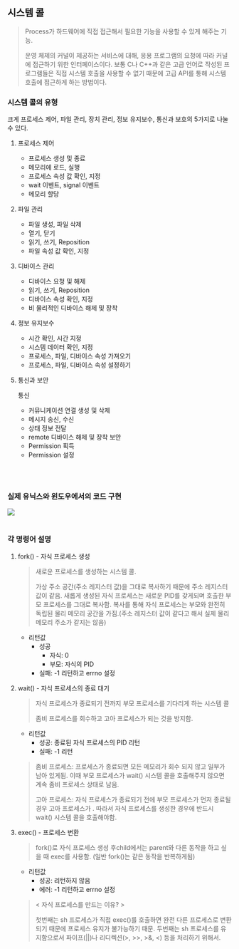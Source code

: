 ## 시스템 콜

> Process가 하드웨어에 직접 접근해서 필요한 기능을 사용할 수 있게 해주는 기능.
> 
> 운영 체제의 커널이 제공하는 서비스에 대해, 응용 프로그램의 요청에 따라 커널에 접근하기 위한 인터페이스이다. 보통 C나 C++과 같은 고급 언어로 작성된 프로그램들은 직접 시스템 호출을 사용할 수 없기 때문에 고급 API를 통해 시스템 호출에 접근하게 하는 방법이다.


### 시스템 콜의 유형

크게 프로세스 제어, 파일 관리, 장치 관리, 정보 유지보수, 통신과 보호의 5가지로 나눌 수 있다.


1. 프로세스 제어

   - 프로세스 생성 및 종료
   - 메모리에 로드, 실행
   - 프로세스 속성 값 확인, 지정
   - wait 이벤트, signal 이벤트
   - 메모리 할당


2. 파일 관리

   - 파일 생성, 파일 삭제
   - 열기, 닫기
   - 읽기, 쓰기, Reposition
   - 파일 속성 값 확인, 지정


3. 디바이스 관리

   - 디바이스 요청 및 해제
   - 읽기, 쓰기, Reposition
   - 디바이스 속성 확인, 지정
   - 비 물리적인 디바이스 해제 및 장착


4. 정보 유지보수

   - 시간 확인, 시간 지정
   - 시스템 데이터 확인, 지정
   - 프로세스, 파일, 디바이스 속성 가져오기
   - 프로세스, 파일, 디바이스 속성 설정하기


5. 통신과 보안

   통신
   - 커뮤니케이션 연결 생성 및 삭제
   - 메시지 송신, 수신
   - 상태 정보 전달
   - remote 디바이스 해제 및 장착
   보안
   - Permission 획득
   - Permission 설정



<br/>
<br/>

### 실제 유닉스와 윈도우에서의 코드 구현
<image src ="https://img1.daumcdn.net/thumb/R1280x0/?scode=mtistory2&fname=https%3A%2F%2Fblog.kakaocdn.net%2Fdn%2FcA9in9%2Fbtqw9OAIYdZ%2FkKNVkBl0y9k9R3EjTNyNI0%2Fimg.png" />

<br/>
<br/>

### 각 명령어 설명

1. fork() - 자식 프로세스 생성

    > 새로운 프로세스를 생성하는 시스템 콜. 
    > 
    > 가상 주소 공간(주소 레지스터 값)을 그대로 복사하기 때문에 주소 레지스터 값이 같음. 새롭게 생성된 자식 프로세스는 새로운 PID를 갖게되며 호출한 부모 프로세스를 그대로 복사함. 복사를 통해 자식 프로세스는 부모와 완전히 독립된 물리 메모리 공간을 가짐.(주소 레지스터 값이 같다고 해서 실제 물리 메모리 주소가 같지는 않음)

    - 리턴값
      - 성공
        - 자식: 0
        - 부모: 자식의 PID
      - 실패: -1 리턴하고 errno 설정

2. wait() - 자식 프로세스의 종료 대기

    > 자식 프로세스가 종료되기 전까지 부모 프로세스를 기다리게 하는 시스템 콜
    > 
    > 좀비 프로세스를 회수하고 고아 프로세스가 되는 것을 방지함.

    - 리턴값
      - 성공: 종료된 자식 프로세스의 PID 리턴
      - 실패: -1 리턴
    
    > 좀비 프로세스: 프로세스가 종료되면 모든 메모리가 회수 되지 않고 일부가 남아 있게됨. 이때 부모 프로세스가 wait() 시스템 콜을 호출해주지 않으면 계속 좀비 프로세스 상태로 남음.
    > 
    > 고아 프로세스: 자식 프로세스가 종료되기 전에 부모 프로세스가 먼저 종료될 경우 고아 프로세스가 . 따라서 자식 프로세스를 생성한 경우에 반드시 wait() 시스템 콜을 호출해야함.

3. exec() - 프로세스 변환

    > fork()로 자식 프로세스 생성 후child에서는 parent와 다른 동작을 하고 싶을 때 exec를 사용함. (일반 fork()는 같은 동작을 반복하게됨)


    - 리턴값
      - 성공: 리턴하지 않음
      - 에러: -1 리턴하고 errno 설정

    > < 자식 프로세스를 만드는 이유? >
    > 
    > 첫번째는 sh 프로세스가 직접 exec()를 호출하면 완전 다른 프로세스로 변환되기 때문에 프로세스 유지가 불가능하기 때문.
    > 두번째는 sh 프로세스를 유지함으로서 파이프(||)나 리디렉션(>, >>, >&, <) 등을 처리하기 위해서.
   
